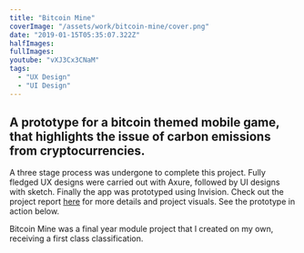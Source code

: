 ```yaml
---
title: "Bitcoin Mine"
coverImage: "/assets/work/bitcoin-mine/cover.png"
date: "2019-01-15T05:35:07.322Z"
halfImages:
fullImages:
youtube: "vXJ3Cx3CNaM"
tags:
  - "UX Design"
  - "UI Design"
---
```


## A prototype for a bitcoin themed mobile game, that highlights the issue of carbon emissions from cryptocurrencies.

A three stage process was undergone to complete this project. Fully fledged UX designs were carried out with Axure, followed by UI designs with sketch. Finally the app was prototyped using Invision. Check out the project report [here](/assets/work/bitcoin-mine/report.pdf) for more details and project visuals. See the prototype in action below.

Bitcoin Mine was a final year module project that I created on my own, receiving a first class classification.

